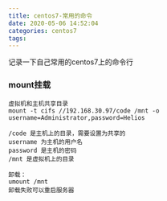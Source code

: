 ```yaml
---
title: centos7-常用的命令
date: 2020-05-06 14:52:04
categories: centos7
tags: 
---
```


记录一下自己常用的centos7上的命令行



### mount挂载

~~~
虚拟机和主机共享目录
mount -t cifs //192.168.30.97/code /mnt -o username=Administrator,password=Helios

/code 是主机上的目录，需要设置为共享的
username 为主机的用户名
password 是主机的密码
/mnt 是虚拟机上的目录

卸载：
umount /mnt
卸载失败可以重启服务器
~~~

